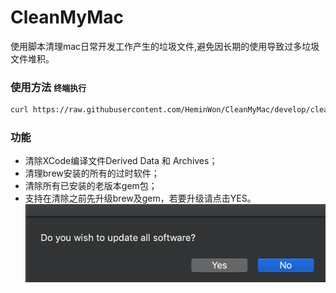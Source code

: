 # CleanMyMac

使用脚本清理mac日常开发工作产生的垃圾文件,避免因长期的使用导致过多垃圾文件堆积。

### 使用方法 <font size="2"> 终端执行 </font></span>

```bash
curl https://raw.githubusercontent.com/HeminWon/CleanMyMac/develop/cleanmymac.sh | sh
```

### 功能
- 清除XCode编译文件Derived Data 和 Archives；
- 清理brew安装的所有的过时软件；
- 清除所有已安装的老版本gem包；
- 支持在清除之前先升级brew及gem，若要升级请点击YES。
![update](https://github.com/HeminWon/CleanMyMac/blob/develop/rsc/update.png)
